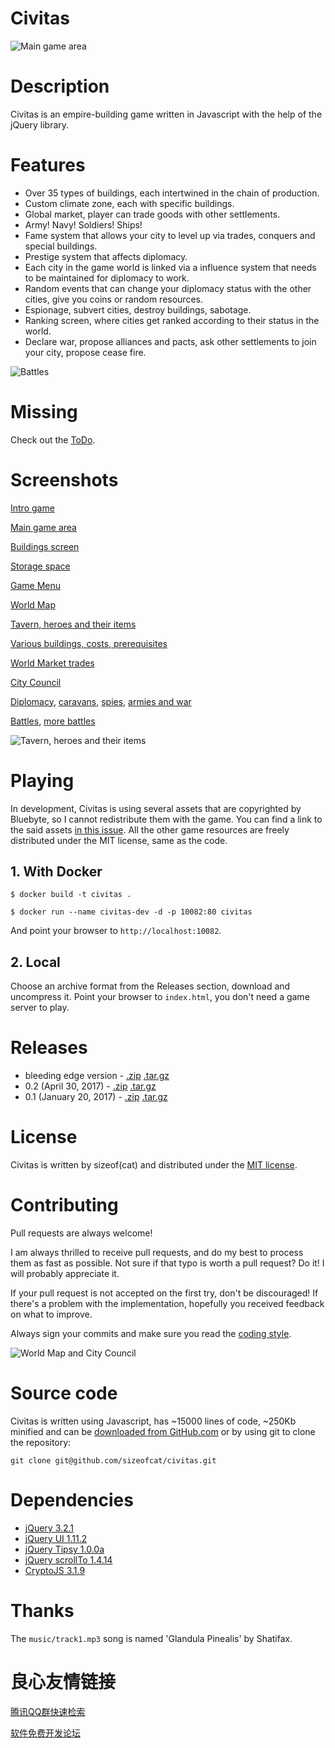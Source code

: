 Civitas
=======

![Main game area](docs/images/civitas3-min.jpg)

Description
===========

Civitas is an empire-building game written in Javascript with the help of the jQuery library.

Features
========

- Over 35 types of buildings, each intertwined in the chain of production.
- Custom climate zone, each with specific buildings.
- Global market, player can trade goods with other settlements.
- Army! Navy! Soldiers! Ships!
- Fame system that allows your city to level up via trades, conquers and special buildings.
- Prestige system that affects diplomacy.
- Each city in the game world is linked via a influence system that needs to be maintained for diplomacy to work.
- Random events that can change your diplomacy status with the other cities, give you coins or
random resources.
- Espionage, subvert cities, destroy buildings, sabotage.
- Ranking screen, where cities get ranked according to their status in the world.
- Declare war, propose alliances and pacts, ask other settlements to join your city, propose cease fire.

![Battles](docs/images/civitas17-min.jpg)

Missing
=======

Check out the [ToDo](TODO.md).

Screenshots
===========

[Intro game](docs/images/civitas1-min.jpg)

[Main game area](docs/images/civitas3-min.jpg)

[Buildings screen](docs/images/civitas6-min.jpg)

[Storage space](docs/images/civitas7-min.jpg)

[Game Menu](docs/images/civitas2-min.jpg)

[World Map](docs/images/civitas15-min.jpg)

[Tavern, heroes and their items](docs/images/civitas4-min.jpg)

[Various buildings, costs, prerequisites](docs/images/civitas5-min.jpg)

[World Market trades](docs/images/civitas8-min.jpg)

[City Council](docs/images/civitas9-min.jpg)

[Diplomacy](docs/images/civitas11-min.jpg), [caravans](docs/images/civitas12-min.jpg), [spies](docs/images/civitas13-min.jpg), [armies and war](docs/images/civitas14-min.jpg)

[Battles](docs/images/civitas16-min.jpg), [more battles](docs/images/civitas17-min.jpg)

![Tavern, heroes and their items](docs/images/civitas4-min.jpg)

Playing
=======

In development, Civitas is using several assets that are copyrighted by Bluebyte, so I cannot redistribute them with the game. You can find a link to the said assets [in this issue](https://github.com/sizeofcat/civitas/issues/31#issuecomment-323738685). All the other game resources are freely distributed under the MIT license, same as the code.


## 1. With Docker

	$ docker build -t civitas .

	$ docker run --name civitas-dev -d -p 10082:80 civitas

And point your browser to `http://localhost:10082`.

## 2. Local

Choose an archive format from the Releases section, download and uncompress it. Point your browser to `index.html`, you don't need a game server to play.

Releases
========

- bleeding edge version - [.zip](https://github.com/sizeofcat/civitas/archive/master.zip) [.tar.gz](https://github.com/sizeofcat/civitas/archive/master.tar.gz)
- 0.2 (April 30, 2017) - [.zip](https://github.com/sizeofcat/civitas/archive/v0.2.zip) [.tar.gz](https://github.com/sizeofcat/civitas/archive/v0.2.tar.gz)
- 0.1 (January 20, 2017) - [.zip](https://github.com/sizeofcat/civitas/archive/v0.1.zip) [.tar.gz](https://github.com/sizeofcat/civitas/archive/v0.1.tar.gz)

License
=======

Civitas is written by sizeof(cat)   and distributed under the [MIT license](LICENSE).

Contributing
============

Pull requests are always welcome!

I am always thrilled to receive pull requests, and do my best to process them as fast as possible. Not sure if that typo is worth a pull request? Do it! I will probably appreciate it.

If your pull request is not accepted on the first try, don't be discouraged! If there's a problem with the implementation, hopefully you received feedback on what to improve.

Always sign your commits and make sure you read the [coding style](CODING-STYLE.md).

![World Map and City Council](docs/images/civitas10-min.jpg)

Source code
===========

Civitas is written using Javascript, has ~15000 lines of code, ~250Kb minified and can be [downloaded from GitHub.com](https://github.com/sizeofcat/civitas/archive/master.zip) or by using git to clone the repository:

`git clone git@github.com/sizeofcat/civitas.git`

Dependencies
============

- [jQuery 3.2.1](https://jquery.com/)
- [jQuery UI 1.11.2](https://jqueryui.com/)
- [jQuery Tipsy 1.0.0a](https://github.com/jaz303/tipsy)
- [jQuery scrollTo 1.4.14](https://github.com/flesler/jquery.scrollTo)
- [CryptoJS 3.1.9](https://github.com/brix/crypto-js)

Thanks
======

The `music/track1.mp3` song is named 'Glandula Pinealis' by Shatifax.

 # 良心友情链接

[腾讯QQ群快速检索](http://u.720life.cn/s/8cf73f7c)

[软件免费开发论坛](http://u.720life.cn/s/bbb01dc0)